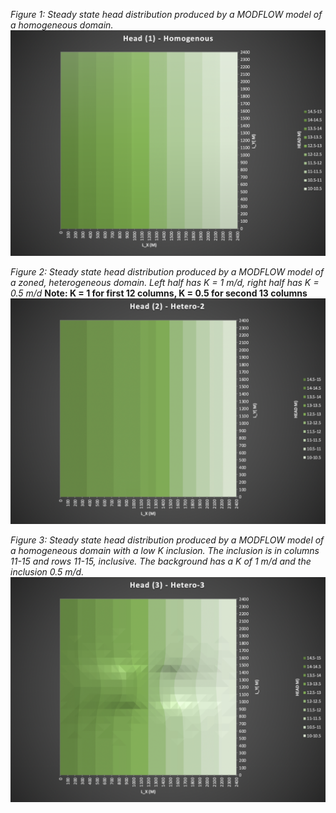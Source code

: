 *Figure 1: Steady state head distribution produced by a MODFLOW model of a homogeneous domain.*
![](assets/correct_figures_Hull-1be2552a.png)


*Figure 2: Steady state head distribution produced by a MODFLOW model of a zoned, heterogeneous domain. Left half has K = 1 m/d, right half has K = 0.5 m/d*
**Note: K = 1 for first 12 columns, K = 0.5 for second 13 columns**
![](assets/correct_figures_Hull-6d048d45.png)

*Figure 3: Steady state head distribution produced by a MODFLOW model of a homogeneous domain with a low K inclusion. The inclusion is in columns 11-15 and rows 11-15, inclusive. The background has a K of 1 m/d and the inclusion 0.5 m/d.*
![](assets/correct_figures_Hull-8ea02885.png)
